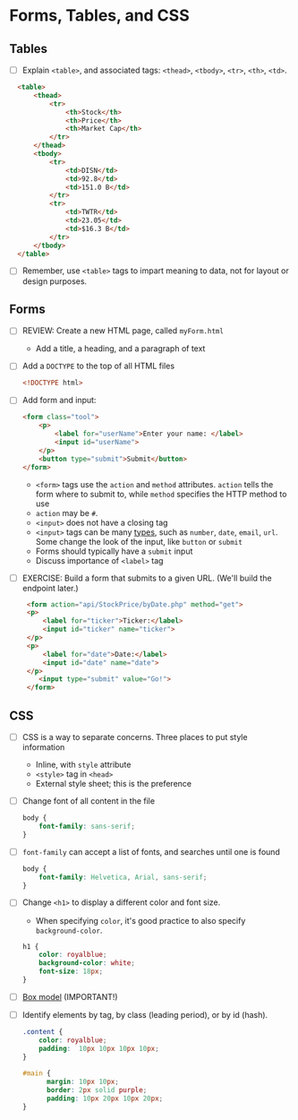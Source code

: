 # Forms, Tables, and CSS

## Tables

  - [ ] Explain `<table>`, and associated tags: `<thead>`, `<tbody>`, `<tr>`, `<th>`, `<td>`.
      
  ```html
    <table>
        <thead>
            <tr>
                <th>Stock</th>
                <th>Price</th>
                <th>Market Cap</th>
            </tr>
        </thead>
        <tbody>
            <tr>
                <td>DISN</td>
                <td>92.8</td>
                <td>151.0 B</td>
            </tr>
            <tr>
                <td>TWTR</td>
                <td>23.05</td>
                <td>$16.3 B</td>
            </tr>
        </tbody>
    </table>
  ```
  
  - [ ] Remember, use `<table>` tags to impart meaning to data, not for layout or design purposes.
  
## Forms

  - [ ] REVIEW: Create a new HTML page, called `myForm.html`
  
    - Add a title, a heading, and a paragraph of text
  
  - [ ] Add a `DOCTYPE` to the top of all HTML files
  
    ```html
    <!DOCTYPE html>
    ```
  - [ ] Add form and input: 

    ```html
    <form class="tool">
        <p>
            <label for="userName">Enter your name: </label> 
            <input id="userName">
        </p>
        <button type="submit">Submit</button>
    </form>
    ```
    
    - `<form>` tags use the `action` and `method` attributes. `action` tells
      the form where to submit to, while `method` specifies the HTTP method to use
    - `action` may be `#`.
    - `<input>` does not have a closing tag
    - `<input>` tags can be many [types][INPUT_TYPES], such as `number`, `date`, 
      `email`, `url`. Some change the look of the input, like `button` or `submit`
    - Forms should typically have a `submit` input
    - Discuss importance of `<label>` tag
    
    
[INPUT_TYPES]:https://developer.mozilla.org/en-US/docs/Web/HTML/Element/input
    
  - [ ] EXERCISE: Build a form that submits to a given URL. (We'll build the endpoint later.)
  
     ```html
      <form action="api/StockPrice/byDate.php" method="get">
      <p>
          <label for="ticker">Ticker:</label>
          <input id="ticker" name="ticker">
      </p>
      <p>
          <label for="date">Date:</label>
          <input id="date" name="date">
      </p>
         <input type="submit" value="Go!"> 
      </form>
     ```

## CSS

  - [ ] CSS is a way to separate concerns. Three places to put style information
    
    - Inline, with `style` attribute
    - `<style>` tag in `<head>`
    - External style sheet; this is the preference

  - [ ] Change font of all content in the file

    ```css
    body {
        font-family: sans-serif;
    }
    ```

  - [ ] `font-family` can accept a list of fonts, and searches until one is found
    ```css
    body {
        font-family: Helvetica, Arial, sans-serif;
    }
    ```
  
  - [ ] Change `<h1>` to display a different color and font size.
      
    - When specifying `color`, it's good practice to also specify `background-color`.

    ```css
    h1 {
        color: royalblue;
        background-color: white;
        font-size: 18px;
    }
    ```

  - [ ] [Box model](http://www.w3schools.com/css/css_boxmodel.asp) (IMPORTANT!)
  
  - [ ] Identify elements by tag, by class (leading period), or by id (hash).
  
    ```css
    .content {
        color: royalblue;
        padding:  10px 10px 10px 10px;
    }
  
    #main {
          margin: 10px 10px;
          border: 2px solid purple;
          padding: 10px 20px 10px 20px;
    }
    ```
 
